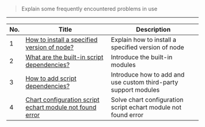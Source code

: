 > Explain some frequently encountered problems in use

---

| No. | Title                                                                                               | Description                                                     |
| --- | --------------------------------------------------------------------------------------------------- | --------------------------------------------------------------- |
| 1   | [How to install a specified version of node?](en/question/how-to-install-node-version-specified.md) | Explain how to install a specified version of node              |
| 2   | [What are the built-in script dependencies?](en/question/build-in-module.md)                        | Introduce the built-in modules                                  |
| 3   | [How to add script dependencies?](en/question/how-to-add-support-modules.md)                        | Introduce how to add and use custom third-party support modules |
| 4   | [Chart configuration script echart module not found error](en/question/echarts-not-found.md)        | Solve chart configuration script echart module not found error  |
